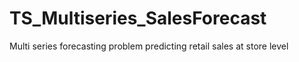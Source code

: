 # TS_Multiseries_SalesForecast
Multi series forecasting problem predicting retail sales at store level
